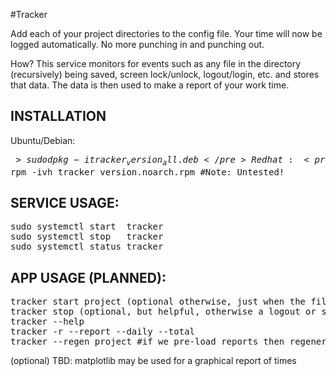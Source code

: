 #Tracker

Add each of your project directories to the config file.  Your time will now be logged automatically.  No more punching in and punching out.

How?
This service monitors for events such as any file in the directory (recursively) being saved, screen lock/unlock, logout/login, etc. and stores that data.  The data is then used to make a report of your work time.


## INSTALLATION
Ubuntu/Debian: <pre>$>sudo dpkg -i tracker_version_all.deb</pre>
Redhat:        <pre>$>sudo rpm -ivh tracker_version.noarch.rpm   #Note: Untested!</pre>

## SERVICE USAGE:
<pre>
sudo systemctl start  tracker
sudo systemctl stop   tracker
sudo systemctl status tracker
</pre>

## APP USAGE (PLANNED):
<pre>
tracker start project (optional otherwise, just when the file is saved)
tracker stop (optional, but helpful, otherwise a logout or shutdown event is used)
tracker --help
tracker -r --report --daily --total <project>
tracker --regen project #if we pre-load reports then regenerate it
</pre>

(optional) TBD: matplotlib may be used for a graphical report of times




